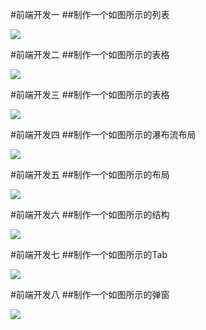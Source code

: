 #前端开发一
##制作一个如图所示的列表



![](https://github.com/themachine15/web-developer-simples/raw/master/simple1/img/示例.png)  

#前端开发二
##制作一个如图所示的表格



![](https://github.com/themachine15/web-developer-simples/raw/master/simple2/img/示例2.jpg)  

#前端开发三
##制作一个如图所示的表格



![](https://github.com/themachine15/web-developer-simples/raw/master/simple3/img/示例3.png)  

#前端开发四
##制作一个如图所示的瀑布流布局



![](https://github.com/themachine15/web-developer-simples/raw/master/simple4/img/示例.gif)  

#前端开发五
##制作一个如图所示的布局



![](https://github.com/themachine15/web-developer-simples/raw/master/simple5/img/示例.png) 

#前端开发六
##制作一个如图所示的结构



![](https://github.com/themachine15/web-developer-simples/raw/master/simple6/img/示例.png) 


#前端开发七
##制作一个如图所示的Tab



![](https://github.com/themachine15/web-developer-simples/raw/master/simple7/img/示例.png) 


#前端开发八
##制作一个如图所示的弹窗



![](https://github.com/themachine15/web-developer-simples/raw/master/simple8/img/示例.png) 

 


